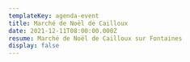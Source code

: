 ```yaml
---
templateKey: agenda-event
title: Marché de Noël de Cailloux
date: 2021-12-11T08:00:00.000Z
resume: Marché de Noël de Cailloux sur Fontaines
display: false
---
```

